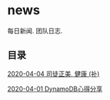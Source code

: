 # news

每日新闻. 团队日志.

## 目录

[2020-04-04 司徒正美, 健康 (补)][1]

[1]: https://zsqk.github.io/news/2020-04-04-rip

[2020-04-01 DynamoDB心得分享][2]

[2]:https://github.com/zsqk/news/blob/master/2020-04-01.md

